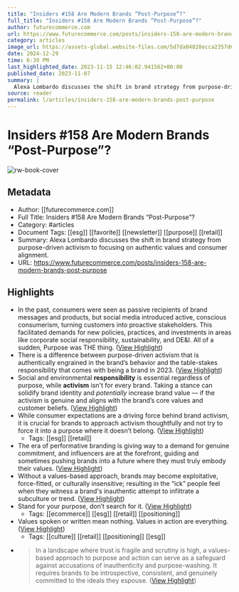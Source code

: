 ```yaml
---
title: "Insiders #158 Are Modern Brands “Post-Purpose”?"
full_title: "Insiders #158 Are Modern Brands “Post-Purpose”?"
author: futurecommerce.com
url: https://www.futurecommerce.com/posts/insiders-158-are-modern-brands-post-purpose
category: articles
image_url: https://assets-global.website-files.com/5d7da04028ecca2357d6b3b0/654aae59653d06d0c07c1186_purpose.png
date: 2024-12-29
time: 6:39 PM
last_highlighted_date: 2023-11-15 12:46:02.941502+00:00
published_date: 2023-11-07
summary: |
  Alexa Lombardo discusses the shift in brand strategy from purpose-driven activism to focusing on authentic values and consumer alignment.
source: reader
permalink: l/articles/insiders-158-are-modern-brands-post-purpose
---
```

# Insiders #158 Are Modern Brands “Post-Purpose”?

![rw-book-cover](https://assets-global.website-files.com/5d7da04028ecca2357d6b3b0/654aae59653d06d0c07c1186_purpose.png)

## Metadata
- Author: [[futurecommerce.com]]
- Full Title: Insiders #158 Are Modern Brands “Post-Purpose”?
- Category: #articles
- Document Tags: [[esg]] [[favorite]] [[newsletter]] [[purpose]] [[retail]] 
- Summary: Alexa Lombardo discusses the shift in brand strategy from purpose-driven activism to focusing on authentic values and consumer alignment.
- URL: https://www.futurecommerce.com/posts/insiders-158-are-modern-brands-post-purpose

## Highlights
- In the past, consumers were seen as passive recipients of brand messages and products, but social media introduced active, conscious consumerism, turning customers into proactive stakeholders. This facilitated demands for new policies, practices, and investments in areas like corporate social responsibility, sustainability, and DE&I. All of a sudden, Purpose was THE thing. ([View Highlight](https://read.readwise.io/read/01hf9g15jmk061xenc71wbjkv6))
- There is a difference between purpose-driven activism that is authentically engrained in the brand’s behavior and the table-stakes responsibility that comes with being a brand in 2023. ([View Highlight](https://read.readwise.io/read/01hf9g1qx3v3vc2p13eaatr4f3))
- Social and environmental **responsibility** is essential regardless of purpose, while **activism** isn't for every brand. Taking a stance can solidify brand identity and *potentially* increase brand value — if the activism is genuine and aligns with the brand’s core values and customer beliefs. ([View Highlight](https://read.readwise.io/read/01hf9g2vqwtj7sk00chwgwz07n))
- While consumer expectations are a driving force behind brand activism, it is crucial for brands to approach activism thoughtfully and not try to force it into a purpose where it doesn’t belong. ([View Highlight](https://read.readwise.io/read/01hf9g3fhkr7h1jrae7gqmwa3v))
    - Tags: [[esg]] [[retail]] 
- The era of performative branding is giving way to a demand for genuine commitment, and influencers are at the forefront, guiding and sometimes pushing brands into a future where they must truly embody their values. ([View Highlight](https://read.readwise.io/read/01hf9g55wr3g9kdjmx60baab76))
- Without a values-based approach, brands may become exploitative, force-fitted, or culturally insensitive; resulting in the “ick” people feel when they witness a brand's inauthentic attempt to infiltrate a subculture or trend. ([View Highlight](https://read.readwise.io/read/01hf9g6f3b9fcyq4qjzb7ptg08))
- Stand for your purpose, don’t search for it. ([View Highlight](https://read.readwise.io/read/01hf9g7d1mt5vne711hs2c26jn))
    - Tags: [[ecommerce]] [[esg]] [[retail]] [[positioning]] 
- Values spoken or written mean nothing. Values in action are everything. ([View Highlight](https://read.readwise.io/read/01hf9g7vb54qqte36zgnm45gbp))
    - Tags: [[culture]] [[retail]] [[positioning]] [[esg]] 
- > In a landscape where trust is fragile and scrutiny is high, a values-based approach to purpose and action can serve as a safeguard against accusations of inauthenticity and purpose-washing. It requires brands to be introspective, consistent, and genuinely committed to the ideals they espouse. ([View Highlight](https://read.readwise.io/read/01hf9g8s4k2nqsxxevpg7pzgr8))


